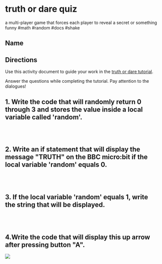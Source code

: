 # truth or dare quiz

a multi-player game that forces each player to reveal a secret or something funny #math #random #docs #shake

## Name

## Directions

Use this activity document to guide your work in the [truth or dare tutorial](/microbit/lessons/truth-or-dare/tutorial).

Answer the questions while completing the tutorial. Pay attention to the dialogues!

## 1. Write the code that will randomly return 0 through 3  and stores the value inside a local variable called 'random'.

<br/>

<br/>

## 2. Write an if statement that will display the message "TRUTH" on the BBC micro:bit  if the local variable 'random' equals 0. 

<br/>

<br/>

## 3. If the local variable 'random' equals 1, write the string that will be displayed. 

<br/>

<br/>

## 4.Write the code that will display this up arrow after pressing button "A".

![](/static/mb/lessons/truth-or-dare-0.png)

<br/>

